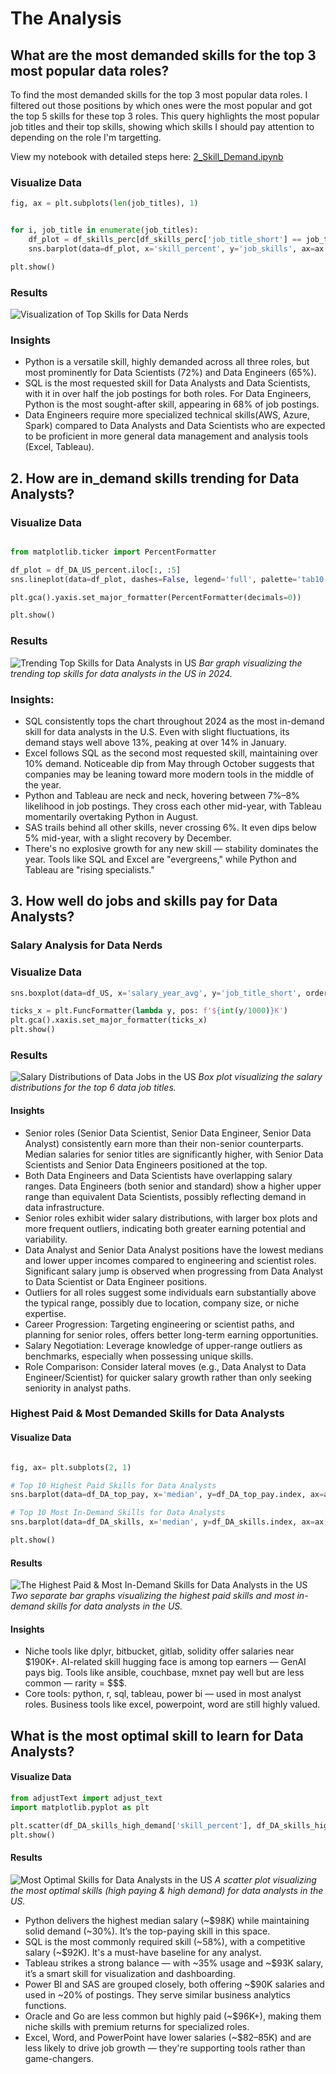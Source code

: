 # The Analysis

## What are the most demanded skills for the top 3 most popular data roles?

To find the most demanded skills for the top 3 most popular data roles. I filtered out those positions by which ones were the most popular and got the top 5 skills for these top 3 roles. This query highlights the most popular job titles and their top skills, showing which skills I should pay attention to depending on the role I'm targetting.

View my notebook with detailed steps here:
[2_Skill_Demand.ipynb](2_Project/images/2_Skills_Count.ipynb)

### Visualize Data

```python
fig, ax = plt.subplots(len(job_titles), 1)


for i, job_title in enumerate(job_titles):
    df_plot = df_skills_perc[df_skills_perc['job_title_short'] == job_title].head(5)[::-1]
    sns.barplot(data=df_plot, x='skill_percent', y='job_skills', ax=ax[i], hue='skill_count', palette='dark:b_r')

plt.show()
```

### Results
![Visualization of Top Skills for Data Nerds](2_Project/images/skill_demand_all_data_roles.png)

### Insights

- Python is a versatile skill, highly demanded across all three roles, but most prominently for Data Scientists (72%) and Data Engineers (65%).
- SQL is the most requested skill for Data Analysts and Data Scientists, with it in over half the job postings for both roles. For Data Engineers, Python is the most sought-after skill, appearing in 68% of job postings.
- Data Engineers require more specialized technical skills(AWS, Azure, Spark) compared to Data Analysts and Data Scientists who are expected to be proficient in more general data management and analysis tools (Excel, Tableau).


## 2. How are in_demand skills trending for Data Analysts?

### Visualize Data

```python

from matplotlib.ticker import PercentFormatter

df_plot = df_DA_US_percent.iloc[:, :5]
sns.lineplot(data=df_plot, dashes=False, legend='full', palette='tab10')

plt.gca().yaxis.set_major_formatter(PercentFormatter(decimals=0))

plt.show()
```

### Results

![Trending Top Skills for Data Analysts in US](2_Project/images/Skill_Trend.png)
*Bar graph visualizing the trending top skills for data analysts in the US in 2024.*

### Insights:
- SQL consistently tops the chart throughout 2024 as the most in-demand skill for data analysts in the U.S. Even with slight fluctuations, its demand stays well above 13%, peaking at over 14% in January.
- Excel follows SQL as the second most requested skill, maintaining over 10% demand. Noticeable dip from May through October suggests that companies may be leaning toward more modern tools in the middle of the year.
- Python and Tableau are neck and neck, hovering between 7%–8% likelihood in job postings. They cross each other mid-year, with Tableau momentarily overtaking Python in August.
- SAS trails behind all other skills, never crossing 6%. It even dips below 5% mid-year, with a slight recovery by December.
- There's no explosive growth for any new skill — stability dominates the year. Tools like SQL and Excel are "evergreens," while Python and Tableau are "rising specialists."


## 3. How well do jobs and skills pay for Data Analysts?

### Salary Analysis for Data Nerds

### Visualize Data 

```python
sns.boxplot(data=df_US, x='salary_year_avg', y='job_title_short', order=job_order)

ticks_x = plt.FuncFormatter(lambda y, pos: f'${int(y/1000)}K')
plt.gca().xaxis.set_major_formatter(ticks_x)
plt.show()
```

### Results

![Salary Distributions of Data Jobs in the US](2_Project/images/Salary_boxplot.png)
*Box plot visualizing the salary distributions for the top 6 data job titles.*

#### Insights

- Senior roles (Senior Data Scientist, Senior Data Engineer, Senior Data Analyst) consistently earn more than their non-senior counterparts. Median salaries for senior titles are significantly higher, with Senior Data Scientists and Senior Data Engineers positioned at the top.
- Both Data Engineers and Data Scientists have overlapping salary ranges. Data Engineers (both senior and standard) show a higher upper range than equivalent Data Scientists, possibly reflecting demand in data infrastructure.
- Senior roles exhibit wider salary distributions, with larger box plots and more frequent outliers, indicating both greater earning potential and variability.
- Data Analyst and Senior Data Analyst positions have the lowest medians and lower upper incomes compared to engineering and scientist roles. Significant salary jump is observed when progressing from Data Analyst to Data Scientist or Data Engineer positions.
- Outliers for all roles suggest some individuals earn substantially above the typical range, possibly due to location, company size, or niche expertise.
- Career Progression: Targeting engineering or scientist paths, and planning for senior roles, offers better long-term earning opportunities.
- Salary Negotiation: Leverage knowledge of upper-range outliers as benchmarks, especially when possessing unique skills.
- Role Comparison: Consider lateral moves (e.g., Data Analyst to Data Engineer/Scientist) for quicker salary growth rather than only seeking seniority in analyst paths.

### Highest Paid & Most Demanded Skills for Data Analysts

#### Visualize Data

```python

fig, ax= plt.subplots(2, 1)

# Top 10 Highest Paid Skills for Data Analysts
sns.barplot(data=df_DA_top_pay, x='median', y=df_DA_top_pay.index, ax=ax[0], hue='median', palette='dark:b_r')

# Top 10 Most In-Demand Skills for Data Analysts
sns.barplot(data=df_DA_skills, x='median', y=df_DA_skills.index, ax=ax[1], hue='median', palette='light:b')

plt.show()

```

#### Results

![The Highest Paid & Most In-Demand Skills for Data Analysts in the US](2_Project/images/Highest_Paid_and_Most_In_Demand_Skills_For_Data_Analysts_in_the_US.png)
*Two separate bar graphs visualizing the highest paid skills and most in-demand skills for data analysts in the US.*


#### Insights
- Niche tools like dplyr, bitbucket, gitlab, solidity offer salaries near $190K+. AI-related skill hugging face is among top earners — GenAI pays big. Tools like ansible, couchbase, mxnet pay well but are less common — rarity = $$$.
- Core tools: python, r, sql, tableau, power bi — used in most analyst roles. Business tools like excel, powerpoint, word are still highly valued.

## What is the most optimal skill to learn for Data Analysts?

#### Visualize Data 

```python
from adjustText import adjust_text
import matplotlib.pyplot as plt

plt.scatter(df_DA_skills_high_demand['skill_percent'], df_DA_skills_high_demand['median_salary'])
plt.show()
```

#### Results

![Most Optimal Skills for Data Analysts in the US](2_Project/images/Optimal_Skills.png)
*A scatter plot visualizing the most optimal skills (high paying & high demand) for data analysts in the US.*

- Python delivers the highest median salary (~$98K) while maintaining solid demand (~30%). It’s the top-paying skill in this space.
- SQL is the most commonly required skill (~58%), with a competitive salary (~$92K). It's a must-have baseline for any analyst.
- Tableau strikes a strong balance — with ~35% usage and ~$93K salary, it’s a smart skill for visualization and dashboarding.
- Power BI and SAS are grouped closely, both offering ~$90K salaries and used in ~20% of postings. They serve similar business analytics functions.
- Oracle and Go are less common but highly paid (~$96K+), making them niche skills with premium returns for specialized roles.
- Excel, Word, and PowerPoint have lower salaries (~$82–85K) and are less likely to drive job growth — they're supporting tools rather than game-changers.

